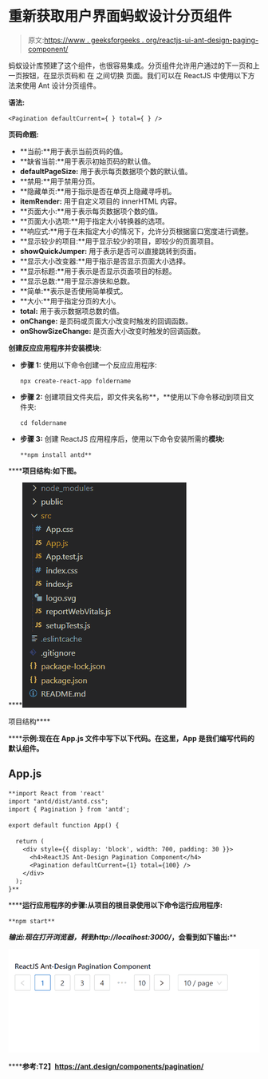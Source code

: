 # 重新获取用户界面蚂蚁设计分页组件

> 原文:[https://www . geeksforgeeks . org/reactjs-ui-ant-design-paging-component/](https://www.geeksforgeeks.org/reactjs-ui-ant-design-pagination-component/)

蚂蚁设计库预建了这个组件，也很容易集成。分页组件允许用户通过的下一页和上一页按钮，在显示页码和 在 之间切换 页面。我们可以在 ReactJS 中使用以下方法来使用 Ant 设计分页组件。

**语法:**

```
<Pagination defaultCurrent={ } total={ } />

```

**页码命题:**

*   **当前:**用于表示当前页码的值。
*   **缺省当前:**用于表示初始页码的默认值。
*   **defaultPageSize:** 用于表示每页数据项个数的默认值。
*   **禁用:**用于禁用分页。
*   **隐藏单页:**用于指示是否在单页上隐藏寻呼机。
*   **itemRender:** 用于自定义项目的 innerHTML 内容。
*   **页面大小:**用于表示每页数据项个数的值。
*   **页面大小选项:**用于指定大小转换器的选项。
*   **响应式:**用于在未指定大小的情况下，允许分页根据窗口宽度进行调整。
*   **显示较少的项目:**用于显示较少的项目，即较少的页面项目。
*   **showQuickJumper:** 用于表示是否可以直接跳转到页面。
*   **显示大小改变器:**用于指示是否显示页面大小选择。
*   **显示标题:**用于表示是否显示页面项目的标题。
*   **显示总数:**用于显示游侠和总数。
*   **简单:**表示是否使用简单模式。
*   **大小:**用于指定分页的大小。
*   **total:** 用于表示数据项总数的值。
*   **onChange:** 是页码或页面大小改变时触发的回调函数。
*   **onShowSizeChange:** 是页面大小改变时触发的回调函数。

**创建反应应用程序并安装模块:**

*   **步骤 1:** 使用以下命令创建一个反应应用程序:

    ```
    npx create-react-app foldername
    ```

*   **步骤 2:** 创建项目文件夹后，即文件夹名称**，**使用以下命令移动到项目文件夹:

    ```
    cd foldername
    ```

*   **步骤 3:** 创建 ReactJS 应用程序后，使用以下命令安装所需的****模块:****

    ```
    **npm install antd**
    ```

******项目结构:**如下图。****

****![](img/f04ae0d8b722a9fff0bd9bd138b29c23.png)

项目结构**** 

******示例:**现在在 **App.js** 文件中写下以下代码。在这里，App 是我们编写代码的默认组件。****

## ****App.js****

```
**import React from 'react'
import "antd/dist/antd.css";
import { Pagination } from 'antd';

export default function App() {

  return (
    <div style={{ display: 'block', width: 700, padding: 30 }}>
      <h4>ReactJS Ant-Design Pagination Component</h4>
      <Pagination defaultCurrent={1} total={100} />
    </div>
  );
}**
```

******运行应用程序的步骤:**从项目的根目录使用以下命令运行应用程序:****

```
**npm start**
```

******输出:**现在打开浏览器，转到***http://localhost:3000/***，会看到如下输出:****

****![](img/c83d5fd1b86290a7ffb24e2a2fb5a4d7.png)****

******参考:**T2】https://ant.design/components/pagination/****
